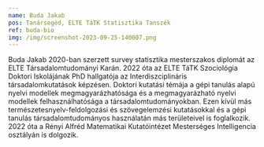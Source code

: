 ```yaml
---
name: Buda Jakab
pos: Tanársegéd, ELTE TáTK Statisztika Tanszék
ref: buda-bio
img: /img/screenshot-2023-09-25-140007.png
---
```

Buda Jakab 2020-ban szerzett survey statisztika mesterszakos diplomát az ELTE Társadalomtudományi Karán. 2022 óta az ELTE TáTK Szociológia Doktori Iskolájának PhD hallgatója az Interdiszciplináris társadalomkutatások képzésen. Doktori kutatási témája a gépi tanulás alapú nyelvi modellek megmagyarázhatósága és a megmagyarázható nyelvi modellek felhasználhatósága a társadalomtudományokban. Ezen kívül más természetesnyelv-feldolgozási és szövegelemzési kutatásokkal és a gépi tanulás társadalomtudományos használatán más területeivel is foglalkozik. 2022 óta a Rényi Alfréd Matematikai Kutatóintézet Mesterséges Intelligencia osztályán is dolgozik.
